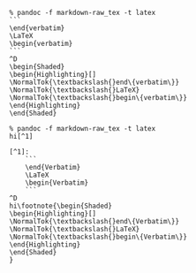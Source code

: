 ````
% pandoc -f markdown-raw_tex -t latex
```
\end{verbatim}
\LaTeX
\begin{verbatim}
```
^D
\begin{Shaded}
\begin{Highlighting}[]
\NormalTok{\textbackslash{}end\{verbatim\}}
\NormalTok{\textbackslash{}LaTeX}
\NormalTok{\textbackslash{}begin\{verbatim\}}
\end{Highlighting}
\end{Shaded}
````

````
% pandoc -f markdown-raw_tex -t latex
hi[^1]

[^1]:
    ```
    \end{Verbatim}
    \LaTeX
    \begin{Verbatim}
    ```
^D
hi\footnote{\begin{Shaded}
\begin{Highlighting}[]
\NormalTok{\textbackslash{}end\{Verbatim\}}
\NormalTok{\textbackslash{}LaTeX}
\NormalTok{\textbackslash{}begin\{Verbatim\}}
\end{Highlighting}
\end{Shaded}
}
````
